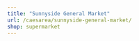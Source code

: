 ```yaml
---
title: "Sunnyside General Market"
url: /caesarea/sunnyside-general-market/
shop: supermarket
---
```

